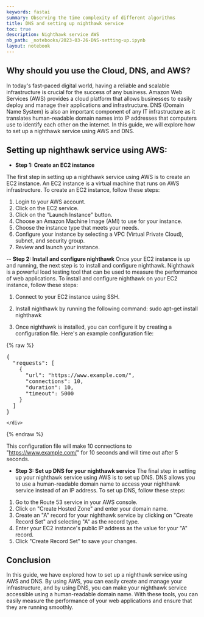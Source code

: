 ```yaml
---
keywords: fastai
summary: Observing the time complexity of different algorithms
title: DNS and setting up nighthawk service
toc: true
description: Nighthawk service AWS
nb_path: _notebooks/2023-03-26-DNS-setting-up.ipynb
layout: notebook
---
```


<!--
#################################################
### THIS FILE WAS AUTOGENERATED! DO NOT EDIT! ###
#################################################
# file to edit: _notebooks/2023-03-26-DNS-setting-up.ipynb
-->

<div class="container" id="notebook-container">
        
<div class="cell border-box-sizing text_cell rendered"><div class="inner_cell">
<div class="text_cell_render border-box-sizing rendered_html">
<h2 id="Why-should-you-use-the-Cloud,-DNS,-and-AWS?">Why should you use the Cloud, DNS, and AWS?<a class="anchor-link" href="#Why-should-you-use-the-Cloud,-DNS,-and-AWS?"> </a></h2><p>In today's fast-paced digital world, having a reliable and scalable infrastructure is crucial for the success of any business. Amazon Web Services (AWS) provides a cloud platform that allows businesses to easily deploy and manage their applications and infrastructure. DNS (Domain Name System) is also an important component of any IT infrastructure as it translates human-readable domain names into IP addresses that computers use to identify each other on the internet. In this guide, we will explore how to set up a nighthawk service using AWS and DNS.</p>

</div>
</div>
</div>
<div class="cell border-box-sizing text_cell rendered"><div class="inner_cell">
<div class="text_cell_render border-box-sizing rendered_html">
<h2 id="Setting-up-nighthawk-service-using-AWS:">Setting up nighthawk service using AWS:<a class="anchor-link" href="#Setting-up-nighthawk-service-using-AWS:"> </a></h2><ul>
<li><strong>Step 1: Create an EC2 instance</strong></li>
</ul>
<p>The first step in setting up a nighthawk service using AWS is to create an EC2 instance. An EC2 instance is a virtual machine that runs on AWS infrastructure. To create an EC2 instance, follow these steps:</p>
<ol>
<li>Login to your AWS account.</li>
<li>Click on the EC2 service.</li>
<li>Click on the "Launch Instance" button.</li>
<li>Choose an Amazon Machine Image (AMI) to use for your instance.</li>
<li>Choose the instance type that meets your needs.</li>
<li>Configure your instance by selecting a VPC (Virtual Private Cloud), subnet, and security group.</li>
<li>Review and launch your instance.</li>
</ol>

</div>
</div>
</div>
<div class="cell border-box-sizing text_cell rendered"><div class="inner_cell">
<div class="text_cell_render border-box-sizing rendered_html">
<p>-- <strong>Step 2: Install and configure nighthawk</strong>
Once your EC2 instance is up and running, the next step is to install and configure nighthawk. Nighthawk is a powerful load testing tool that can be used to measure the performance of web applications. To install and configure nighthawk on your EC2 instance, follow these steps:</p>
<ol>
<li><p>Connect to your EC2 instance using SSH.</p>
</li>
<li><p>Install nighthawk by running the following command:
sudo apt-get install nighthawk</p>
</li>
<li><p>Once nighthawk is installed, you can configure it by creating a configuration file. Here's an example configuration file:</p>
</li>
</ol>

</div>
</div>
</div>
    {% raw %}
    
<div class="cell border-box-sizing code_cell rendered">
<div class="input">

<div class="inner_cell">
    <div class="input_area">
<div class=" highlight hl-python"><pre><span></span><span class="p">{</span>
  <span class="s2">&quot;requests&quot;</span><span class="p">:</span> <span class="p">[</span>
    <span class="p">{</span>
      <span class="s2">&quot;url&quot;</span><span class="p">:</span> <span class="s2">&quot;https://www.example.com/&quot;</span><span class="p">,</span>
      <span class="s2">&quot;connections&quot;</span><span class="p">:</span> <span class="mi">10</span><span class="p">,</span>
      <span class="s2">&quot;duration&quot;</span><span class="p">:</span> <span class="mi">10</span><span class="p">,</span>
      <span class="s2">&quot;timeout&quot;</span><span class="p">:</span> <span class="mi">5000</span>
    <span class="p">}</span>
  <span class="p">]</span>
<span class="p">}</span>
</pre></div>

    </div>
</div>
</div>

</div>
    {% endraw %}

<div class="cell border-box-sizing text_cell rendered"><div class="inner_cell">
<div class="text_cell_render border-box-sizing rendered_html">
<p>This configuration file will make 10 connections to "<a href="https://www.example.com/">https://www.example.com/</a>" for 10 seconds and will time out after 5 seconds.</p>

</div>
</div>
</div>
<div class="cell border-box-sizing text_cell rendered"><div class="inner_cell">
<div class="text_cell_render border-box-sizing rendered_html">
<ul>
<li><strong>Step 3: Set up DNS for your nighthawk service</strong>
The final step in setting up your nighthawk service using AWS is to set up DNS. DNS allows you to use a human-readable domain name to access your nighthawk service instead of an IP address. To set up DNS, follow these steps:</li>
</ul>
<ol>
<li>Go to the Route 53 service in your AWS console.</li>
<li>Click on "Create Hosted Zone" and enter your domain name.</li>
<li>Create an "A" record for your nighthawk service by clicking on "Create Record Set" and selecting "A" as the record type.</li>
<li>Enter your EC2 instance's public IP address as the value for your "A" record.</li>
<li>Click "Create Record Set" to save your changes.</li>
</ol>

</div>
</div>
</div>
<div class="cell border-box-sizing text_cell rendered"><div class="inner_cell">
<div class="text_cell_render border-box-sizing rendered_html">
<h2 id="Conclusion">Conclusion<a class="anchor-link" href="#Conclusion"> </a></h2><p>In this guide, we have explored how to set up a nighthawk service using AWS and DNS. By using AWS, you can easily create and manage your infrastructure, and by using DNS, you can make your nighthawk service accessible using a human-readable domain name. With these tools, you can easily measure the performance of your web applications and ensure that they are running smoothly.</p>

</div>
</div>
</div>
</div>
 

